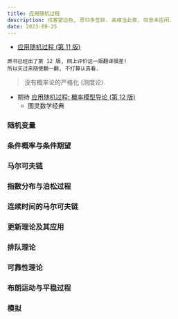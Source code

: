 ```yaml
---
title: 应用随机过程
description: 戍客望边色, 思归多苦颜. 高楼当此夜, 叹息未应闲.
date: 2023-09-25
---
```


- [应用随机过程 (第 11 版)](https://book.douban.com/subject/26761202/)

```
原书已经出了第 12 版, 网上评价这一版翻译很差!
所以买过来随便翻一翻, 不打算认真看.
```

> 没有概率论的严格化 (测度论).

- 期待
  [应用随机过程: 概率模型导论 (第 12 版)](https://www.ituring.com.cn/book/2795)
  - 图灵数学经典

### 随机变量

### 条件概率与条件期望

### 马尔可夫链

### 指数分布与泊松过程

### 连续时间的马尔可夫链

### 更新理论及其应用

### 排队理论

### 可靠性理论

### 布朗运动与平稳过程

### 模拟
